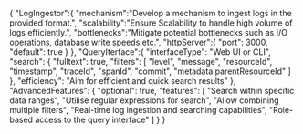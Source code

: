 {
"LogIngestor":{
"mechanism":"Develop a mechanism to ingest logs in the provided format.",
"scalability":"Ensure Scalability to handle high volume of logs efficiently.",
"bottlenecks":"Mitigate potential bottlenecks such as I/O operations, database write speeds,etc.",
"httpServer":{
   "port": 3000,
   "default": true
   }
  },
  "QueryIterface":{
  "interfaceType": "Web UI or CLI",
  "search": {
  "fulltext": true,
  "filters": [
  "level",
  "message",
  "resourceId",
  "timestamp",
  "traceId",
  "spanId",
  "commit",
  "metadata.parentResourceId"
  ]
  },
  "efficiency": "Aim for efficient and quick search results"
  },
  "AdvancedFeatures": {
  "optional": true,
  "features": [
  "Search within specific data ranges",
  "Utilise regular expressions for search",
  "Allow combining multiple filters",
  "Real-time log ingestion and searching capabilities",
  "Role-based access to the query interface"
  ]
  }
  }
  
  
